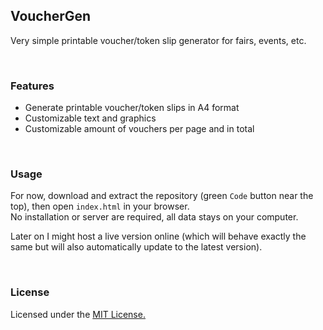 ## VoucherGen
Very simple printable voucher/token slip generator for fairs, events, etc.

<br>

### Features
- Generate printable voucher/token slips in A4 format
- Customizable text and graphics
- Customizable amount of vouchers per page and in total

<br>

### Usage
For now, download and extract the repository (green `Code` button near the top), then open `index.html` in your browser.  
No installation or server are required, all data stays on your computer.  
  
Later on I might host a live version online (which will behave exactly the same but will also automatically update to the latest version).

<br>

### License
Licensed under the [MIT License.](./LICENSE.txt)
